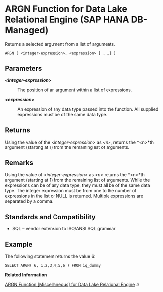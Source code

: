 <!-- loiofa3998bd27284db3b8f25033b4130aba -->

# ARGN Function for Data Lake Relational Engine \(SAP HANA DB-Managed\)

Returns a selected argument from a list of arguments.



```
ARGN ( <integer-expression>, <expression> [ , …] )
```



<a name="loiofa3998bd27284db3b8f25033b4130aba__section_jtf_flk_srb"/>

## Parameters


<dl>
<dt><b>

*<integer-expression\>*

</b></dt>
<dd>

The position of an argument within a list of expressions.



</dd><dt><b>

*<expression\>*

</b></dt>
<dd>

An expression of any data type passed into the function. All supplied expressions must be of the same data type.



</dd>
</dl>



<a name="loiofa3998bd27284db3b8f25033b4130aba__section_ivr_flk_srb"/>

## Returns

Using the value of the *<integer-expression\>* as *<n\>*, returns the *<n\>*th argument \(starting at 1\) from the remaining list of arguments.



<a name="loiofa3998bd27284db3b8f25033b4130aba__section_csg_glk_srb"/>

## Remarks

Using the value of *<integer-expression\>* as *<n\>* returns the *<n\>*th argument \(starting at 1\) from the remaining list of arguments. While the expressions can be of any data type, they must all be of the same data type. The integer expression must be from one to the number of expressions in the list or NULL is returned. Multiple expressions are separated by a comma.



<a name="loiofa3998bd27284db3b8f25033b4130aba__section_msn_hlk_srb"/>

## Standards and Compatibility

-   SQL – vendor extension to ISO/ANSI SQL grammar



<a name="loiofa3998bd27284db3b8f25033b4130aba__section_smf_3lk_srb"/>

## Example

The following statement returns the value 6:

```
SELECT ARGN( 6, 1,2,3,4,5,6 ) FROM iq_dummy
```

**Related Information**  


[ARGN Function [Miscellaneous] for Data Lake Relational Engine](https://help.sap.com/viewer/19b3964099384f178ad08f2d348232a9/2023_1_QRC/en-US/a53342da84f21015892d9495d775376f.html "Returns a selected argument from a list of arguments.") :arrow_upper_right:

